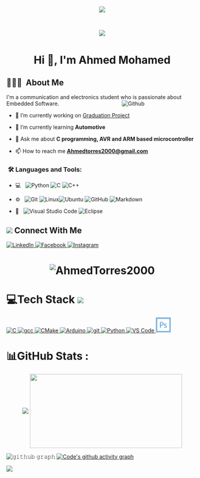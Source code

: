 
<h1 align="center">

![](https://capsule-render.vercel.app/api?type=waving&color=gradient&height=100&section=header)
<p align="center"><img src="https://i.imgur.com/A6bWGFl.gif"/></p>
<h1 align="center">Hi 👋, I'm Ahmed Mohamed</h1>
<h2> 👨🏻‍💻 &nbsp;About Me </h2>
I'm a communication and electronics student who is passionate about Embedded Software.
<img width="200" align="right" alt="Github" src="https://user-images.githubusercontent.com/48678280/88862734-4903af80-d201-11ea-968b-9c939d88a37c.gif" />

- 🔭 I’m currently working on [Graduation Project](https://github.com/AhmedTorres2000/Smart-Home)

- 🌱 I’m currently learning **Automotive** 

- 💬 Ask me about **C programming, AVR and ARM based microcontroller**

- 📫 How to reach me **Ahmedtorres2000@gmail.com**

<h3>  &nbsp;🛠️ Languages and Tools:</h3>

- 💻 &nbsp;
![Python](https://img.shields.io/badge/-Python-333333?style=flat&logo=python)
![C](https://img.shields.io/badge/-C-black?style=flat-square&logo=c)
![C++](https://img.shields.io/badge/-C++-333333?style=flat&logo=C%2B%2B&logoColor=00599C)

- ⚙️ &nbsp;
![Git](https://img.shields.io/badge/-Git-333333?style=flat&logo=git)
![Linux](https://img.shields.io/badge/-Linux-333333?style=flat&logo=Linux&logoColor=FCC624)![Ubuntu](https://img.shields.io/badge/-Ubuntu-black?style=flat-square&logo=ubuntu)
![GitHub](https://img.shields.io/badge/-GitHub-333333?style=flat&logo=github)
  ![Markdown](https://img.shields.io/badge/-Markdown-333333?style=flat&logo=markdown)

- 🔧 &nbsp;
![Visual Studio Code](https://img.shields.io/badge/-Visual%20Studio%20Code-333333?style=flat&logo=visual-studio-code&logoColor=007ACC)
![Eclipse](https://img.shields.io/badge/-Eclipse-333333?style=flat&logo=eclipse-ide&logoColor=2C2255)
<h2>
    <img
      src="https://github.com/JayantGoel001/JayantGoel001/raw/master/GIF/Handshake.gif"
      height="25px"
    />
Connect With Me
</h2>

  <a href="https://www.linkedin.com/in/ahmed-mohamed-921010201/" target="_blank" rel="noreferrer">
    <img
      src="https://cdn.jsdelivr.net/gh/devicons/devicon/icons/linkedin/linkedin-original.svg"
      alt="LinkedIn"
      width="40"
      height="40"
    />
  </a>
  <a href="https://www.facebook.com/Tor.rees99" target="_blank" rel="noreferrer">
    <img
      src="https://cdn.jsdelivr.net/gh/devicons/devicon/icons/facebook/facebook-original.svg"
      alt="Facebook"
      width="40"
      height="40"
    />
  </a>
  <a href="https://www.instagram.com/tor.rees/" target="_blank" rel="noreferrer">
    <img
      src="https://www.vectorlogo.zone/logos/instagram/instagram-icon.svg"
      alt="Instagram"
      width="40"
      height="40"
    />
  </a>

<h1 align="center">
<p><img align="center" src="https://github-readme-streak-stats.herokuapp.com/?user=AhmedTorres2000&" alt="AhmedTorres2000" /></p>

 # 💻Tech Stack <img src="https://media2.giphy.com/media/QssGEmpkyEOhBCb7e1/giphy.gif?cid=ecf05e47a0n3gi1bfqntqmob8g9aid1oyj2wr3ds3mg700bl&rid=giphy.gif" width="5%"/>

  <a href="https://en.wikipedia.org/wiki/C_(programming_language)" target="_blank" rel="noreferrer">
    <img
      src="https://cdn.jsdelivr.net/gh/devicons/devicon/icons/c/c-original.svg"
      alt="C"
      width="40"
      height="40"
    />
  </a>
  <a href="https://gcc.gnu.org/" target="_blank" rel="noreferrer">
    <img
      src="https://cdn.jsdelivr.net/gh/devicons/devicon/icons/gcc/gcc-original.svg"
      alt="gcc"
      width="40"
      height="40"
    />
  </a>
  <a href="https://cmake.org/" target="_blank" rel="noreferrer">
    <img
      src="https://cdn.jsdelivr.net/gh/devicons/devicon/icons/cmake/cmake-original.svg"
      alt="CMake"
      width="40"
      height="40"
    />
  </a>
  <a href="https://www.arduino.cc/" target="_blank" rel="noreferrer">
    <img
      src="https://cdn.jsdelivr.net/gh/devicons/devicon/icons/arduino/arduino-original-wordmark.svg"
      alt="Arduino"
      width="40"
      height="40"
    />
  </a>
  <a href="https://git-scm.com/" target="_blank" rel="noreferrer">
    <img
      src="https://cdn.jsdelivr.net/gh/devicons/devicon/icons/git/git-original.svg"
      alt="git"
      width="40"
      height="40"
    />
  </a>
  <a href="https://www.python.org/" target="_blank" rel="noreferrer">
    <img
      src="https://cdn.jsdelivr.net/gh/devicons/devicon/icons/python/python-original.svg"
      alt="Python"
      width="40"
      height="40"
    />
  </a>
  <a href="https://code.visualstudio.com/" target="_blank" rel="noreferrer">
    <img
      src="https://cdn.jsdelivr.net/gh/devicons/devicon/icons/vscode/vscode-original.svg"
      alt="VS Code"
      width="40"
      height="40"
    />
  </a>
  <a href="https://www.adobe.com/products/photoshop.html" target="_blank" rel="noreferrer">
    <img
      src="https://raw.githubusercontent.com/devicons/devicon/master/icons/photoshop/photoshop-line.svg"
      alt="Photoshop"
      width="40"
      height="40"
    />
  </a>


  # 📊GitHub Stats :

  <p align="center">
    <img
      align="center"
      src="https://github-readme-stats.vercel.app/api?username=Ahmedtorres2000&theme=tokyonight&show_icons=true&hide_border=true&count_private=true&include_all_commits=true"
    />
    <img
      align="center"
      height="195px"
width="400"
      src="https://github-readme-stats.vercel.app/api/top-langs?username=Ahmedtorres2000&theme=tokyonight&langs_count=15&layout=compact&hide_border=true"
    />
 
  
  
  ![𝚐𝚒𝚝𝚑𝚞𝚋
  𝚐𝚛𝚊𝚙𝚑](https://github-readme-activity-graph.cyclic.app/graph?username=Ahmedtorres2000&theme=react-dark&hide_border=true&area=true)
  [![Code's github activity
  graph](https://github.com/NightBaRron1412/NightBaRron1412/raw/output/github-contribution-grid-snake.svg)](https://skyline.github.com/NightBaRron1412)

  ![](https://capsule-render.vercel.app/api?type=waving&color=gradient&height=100&section=footer)
</div>
